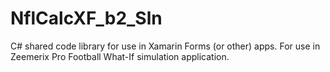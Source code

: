 # NflCalcXF_b2_Sln
C# shared code library for use in Xamarin Forms (or other) apps.
For use in Zeemerix Pro Football What-If simulation application.
